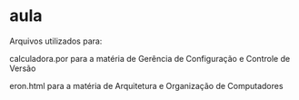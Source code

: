 # aula
Arquivos utilizados para: 

calculadora.por para a matéria de Gerência de Configuração e Controle de Versão

eron.html para a matéria de Arquitetura e Organização de Computadores
